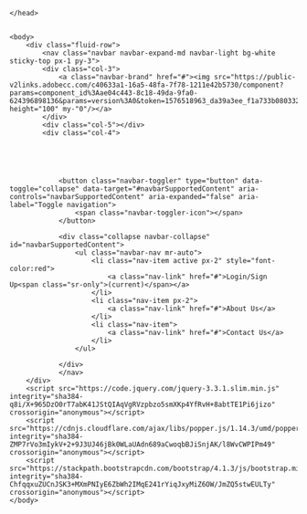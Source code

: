 

<!DOCTYPE html>
<html lang="en">
    <head>
        <meta charset="utf-8">
        <meta name="viewport" content="width=device-width, initial-scale=1.0, shrink-to-fit=no">
                <!-- for copyright>? check! -->
        <meta name="copyrighted-site-verification" content="09a084fc0be90527">
                    <!-- Bootstrap CSS for styling and layout-->
        <link rel="stylesheet" href="https://stackpath.bootstrapcdn.com/bootstrap/4.1.3/css/bootstrap.min.css" integrity="sha384-MCw98/SFnGE8fJT3GXwEOngsV7Zt27NXFoaoApmYm81iuXoPkFOJwJ8ERdknLPMO" crossorigin="anonymous">
                        <!--CSS for styling and layout-->
        <link rel="stylesheet" href="style.css" type="text/css">
        <title> PineTown | Home </title>
                            
    </head>
    
    
    <body>
        <div class="fluid-row">
            <nav class="navbar navbar-expand-md navbar-light bg-white sticky-top px-1 py-3">
            <div class="col-3">
                <a class="navbar-brand" href="#"><img src="https://public-v2links.adobecc.com/c40633a1-16a5-48fa-7f78-1211e42b5730/component?params=component_id%3Aae04c443-8c18-49da-9fa0-624396898136&params=version%3A0&token=1576518963_da39a3ee_f1a733b080332f88ea054b044da562169070a0cf&api_key=CometServer1" height="100" my-"0"/></a>
            </div>
            <div class="col-5"></div>
            <div class="col-4">
                
                
                
                
                
                <button class="navbar-toggler" type="button" data-toggle="collapse" data-target="#navbarSupportedContent" aria-controls="navbarSupportedContent" aria-expanded="false" aria-label="Toggle navigation">
                    <span class="navbar-toggler-icon"></span>
                </button>
                
                <div class="collapse navbar-collapse" id="navbarSupportedContent">
                    <ul class="navbar-nav mr-auto">
                        <li class="nav-item active px-2" style="font-color:red">
                            <a class="nav-link" href="#">Login/Sign Up<span class="sr-only">(current)</span></a>
                        </li>
                        <li class="nav-item px-2">
                            <a class="nav-link" href="#">About Us</a>
                        </li>
                        <li class="nav-item">
                            <a class="nav-link" href="#">Contact Us</a>
                        </li>
                    </ul>
                    
                </div>
                </nav>
        </div>
        <script src="https://code.jquery.com/jquery-3.3.1.slim.min.js" integrity="sha384-q8i/X+965DzO0rT7abK41JStQIAqVgRVzpbzo5smXKp4YfRvH+8abtTE1Pi6jizo" crossorigin="anonymous"></script>
        <script src="https://cdnjs.cloudflare.com/ajax/libs/popper.js/1.14.3/umd/popper.min.js" integrity="sha384-ZMP7rVo3mIykV+2+9J3UJ46jBk0WLaUAdn689aCwoqbBJiSnjAK/l8WvCWPIPm49" crossorigin="anonymous"></script>
        <script src="https://stackpath.bootstrapcdn.com/bootstrap/4.1.3/js/bootstrap.min.js" integrity="sha384-ChfqqxuZUCnJSK3+MXmPNIyE6ZbWh2IMqE241rYiqJxyMiZ6OW/JmZQ5stwEULTy" crossorigin="anonymous"></script>
    </body>
    
</html>
